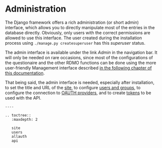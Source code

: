# Administration

The Django framework offers a rich administration (or short admin) interface, which allows you to directly manipulate most of the entries in the database directly. Obviously, only users with the correct permissions are allowed to use this interface. The user created during the installation process using `./manage.py createsuperuser` has this *superuser* status.

The admin interface is available under the link *Admin* in the navigation bar. It will only be needed on rare occasions, since most of the configurations of the questionaire and the other RDMO functions can be done using the more user-friendly Management interface described [in the following chapter of this documentation](../management/index.html).

That being said, the admin interface is needed, especially after installation, to set the title and URL of the [site](site.html), to configure [users and groups](users.html), to configure the connection to [OAUTH providers](allauth.html), and to create [tokens](tokens.html) to be used with the API.

```eval_rst
----

.. toctree::
   :maxdepth: 2

   site
   users
   allauth
   api
```
